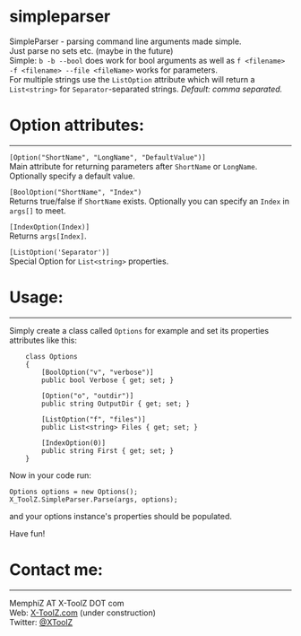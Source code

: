 simpleparser
============

SimpleParser - parsing command line arguments made simple.<br>
Just parse no sets etc. (maybe in the future)<br>
Simple: ```b -b --bool``` does work for bool arguments as well as ```f <filename> -f <filename> --file <fileName>``` works for parameters.<br>
For multiple strings use the ```ListOption``` attribute which will return a ```List<string>``` for ```Separator```-separated strings. _Default: comma separated._


# Option attributes:
---
```[Option("ShortName", "LongName", "DefaultValue")]``` <br>
Main attribute for returning parameters after ```ShortName``` or ```LongName```. Optionally specify a default value.

```[BoolOption("ShortName", "Index")``` <br>
Returns true/false if ```ShortName``` exists. Optionally you can specify an ```Index``` in ```args[]``` to meet.

```[IndexOption(Index)]``` <br>
Returns ```args[Index]```.

```[ListOption('Separator')]``` <br>
Special Option for ```List<string>``` properties.


# Usage:
---

Simply create a class called ```Options``` for example and set its properties attributes like this:

``` 
    class Options
    {
        [BoolOption("v", "verbose")]
        public bool Verbose { get; set; }

        [Option("o", "outdir")]
        public string OutputDir { get; set; }

        [ListOption("f", "files")]
        public List<string> Files { get; set; }

        [IndexOption(0)]
        public string First { get; set; }
    }
```

Now in your code run: 

```
Options options = new Options();
X_ToolZ.SimpleParser.Parse(args, options);
```

and your options instance's properties should be populated.

Have fun!

# Contact me:
---
MemphiZ AT X-ToolZ DOT com<br>
Web: <a href=http://www.X-ToolZ.com>X-ToolZ.com</a> (under construction)<br>
Twitter: <a href=https://twitter.com/xtoolz>@XToolZ</a><br>
